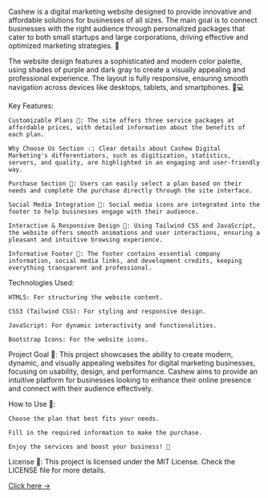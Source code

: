 Cashew is a digital marketing website designed to provide innovative and affordable solutions for businesses of all sizes. The main goal is to connect businesses with the right audience through personalized packages that cater to both small startups and large corporations, driving effective and optimized marketing strategies. 🚀

The website design features a sophisticated and modern color palette, using shades of purple and dark gray to create a visually appealing and professional experience. The layout is fully responsive, ensuring smooth navigation across devices like desktops, tablets, and smartphones. 📱💻

Key Features:

    Customizable Plans 💼: The site offers three service packages at affordable prices, with detailed information about the benefits of each plan.

    Why Choose Us Section 💡: Clear details about Cashew Digital Marketing's differentiators, such as digitization, statistics, servers, and quality, are highlighted in an engaging and user-friendly way.

    Purchase Section 🛒: Users can easily select a plan based on their needs and complete the purchase directly through the site interface.

    Social Media Integration 📲: Social media icons are integrated into the footer to help businesses engage with their audience.

    Interactive & Responsive Design 🎨: Using Tailwind CSS and JavaScript, the website offers smooth animations and user interactions, ensuring a pleasant and intuitive browsing experience.

    Informative Footer 📍: The footer contains essential company information, social media links, and development credits, keeping everything transparent and professional.

Technologies Used:

    HTML5: For structuring the website content.

    CSS3 (Tailwind CSS): For styling and responsive design.

    JavaScript: For dynamic interactivity and functionalities.

    Bootstrap Icons: For the website icons.

Project Goal 🎯: This project showcases the ability to create modern, dynamic, and visually appealing websites for digital marketing businesses, focusing on usability, design, and performance. Cashew aims to provide an intuitive platform for businesses looking to enhance their online presence and connect with their audience effectively.

How to Use 🚀:

    Choose the plan that best fits your needs.

    Fill in the required information to make the purchase.

    Enjoy the services and boost your business! 💼

License 🔑: This project is licensed under the MIT License. Check the LICENSE file for more details.

[Click here ->](https://cashew-digitalmarketing.netlify.app/)
